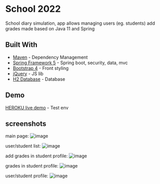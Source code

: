 # School 2022

School diary simulation, app allows managing users (eg. students) add grades made based on Java 11 and Spring

## Built With

* [Maven](https://maven.apache.org/) - Dependency Management
* [Spring Framework 5](https://spring.io/) - Spring boot, security, data, mvc
* [Bootstrap 4](https://getbootstrap.com/) - Front styling
* [jQuery](https://jquery.com/) - JS lib
* [H2 Database](https://www.h2database.com/html/main.html) - Database

## Demo

[HEROKU live demo](https://school-1500-2022.herokuapp.com/) - Test env

## screenshots

main page:
![image](https://user-images.githubusercontent.com/43014461/116010429-23d09000-a61f-11eb-8648-6c73c86bc1fc.png)

user/student list:
![image](https://user-images.githubusercontent.com/43014461/116010357-c9cfca80-a61e-11eb-9ca0-b1d0f786bb2c.png)

add grades in student profile:
![image](https://user-images.githubusercontent.com/43014461/116010267-37c7c200-a61e-11eb-8e05-0fe31a7b6787.png)

grades in student profile:
![image](https://user-images.githubusercontent.com/43014461/116812752-b78aea80-ab50-11eb-9723-16e0ed18892d.png)

user/student profile:
![image](https://user-images.githubusercontent.com/43014461/116010256-22eb2e80-a61e-11eb-9a1a-20a065b002d6.png)
